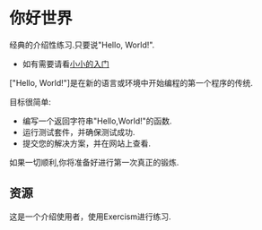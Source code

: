 # 你好世界

经典的介绍性练习.只要说"Hello, World!".

- 如有需要请看[小小的入门](./GETTING_STARTED.zh.md)

["Hello, World!"]是在新的语言或环境中开始编程的第一个程序的传统.

目标很简单:

-   编写一个返回字符串"Hello,World!"的函数.
-   运行测试套件，并确保测试成功.
-   提交您的解决方案，并在网站上查看.

如果一切顺利,你将准备好进行第一次真正的锻炼.

## 资源

这是一个介绍使用者，使用Exercism进行练习.